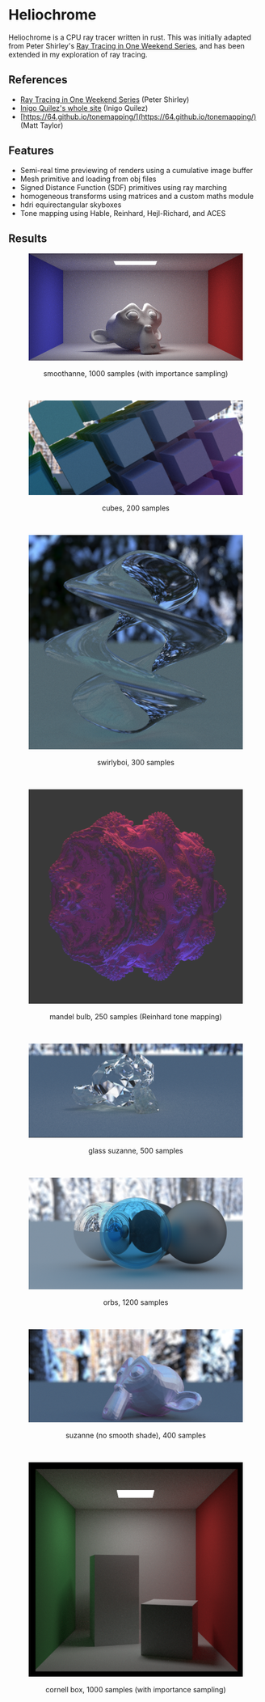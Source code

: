 # Heliochrome
Heliochrome is a CPU ray tracer written in rust. This was initially adapted from Peter Shirley's [Ray Tracing in One Weekend Series](https://raytracing.github.io/), and has been extended in my exploration of ray tracing.

## References
* [Ray Tracing in One Weekend Series](https://raytracing.github.io/) (Peter Shirley)
* [Inigo Quilez's whole site](https://iquilezles.org/) (Inigo Quilez)
* [https://64.github.io/tonemapping/](https://64.github.io/tonemapping/) (Matt Taylor)

## Features
* Semi-real time previewing of renders using a cumulative image buffer
* Mesh primitive and loading from obj files
* Signed Distance Function (SDF) primitives using ray marching
* homogeneous transforms using matrices and a custom maths module
* hdri equirectangular skyboxes
* Tone mapping using Hable, Reinhard, Hejl-Richard, and ACES

## Results
<figure>
    <p  align="center">
        <img src="results/smoothanne.png" />
        <figcaption><p align="center">smoothanne, 1000 samples (with importance sampling)</p><figcaption/>
    </p>
</figure>
<br/>
<figure>
    <p  align="center">
        <img src="results/cubes.png" />
        <figcaption><p align="center">cubes, 200 samples</p><figcaption/>
    </p>
</figure>
<br/>
<figure>
    <p  align="center">
        <img src="results/swirlyboi.png" />
        <figcaption><p align="center">swirlyboi, 300 samples</p><figcaption/>
    </p>
</figure>
<br/>
<figure>
    <p  align="center">
        <img src="results/mandel_bulb.png" />
        <figcaption><p align="center">mandel bulb, 250 samples (Reinhard tone mapping)</p><figcaption/>
    </p>
</figure>
<br/>
<figure>
    <p  align="center">
        <img src="results/glass_suzanne.png" />
        <figcaption><p align="center">glass suzanne, 500 samples</p><figcaption/>
    </p>
</figure>
<br/>
<figure>
    <p  align="center">
        <img src="results/orbs.png" />
        <figcaption><p align="center">orbs, 1200 samples</p><figcaption/>
    </p>
</figure>
<br/>
<figure>
    <p  align="center">
        <img src="results/suzanne.png" />
        <figcaption><p align="center">suzanne (no smooth shade), 400 samples</p><figcaption/>
    </p>
</figure>
<br/>
<figure>
    <p  align="center">
        <img src="results/box.png" />
        <figcaption><p align="center">cornell box, 1000 samples (with importance sampling)</p><figcaption/>
    </p>
</figure>
<br/>